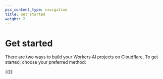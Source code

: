```yaml
---
pcx_content_type: navigation
title: Get started
weight: 2
---
```


# Get started

There are two ways to build your Workers AI projects on Cloudflare. To get started, choose your preferred method:

{{<directory-listing showDescriptions="true" >}}

